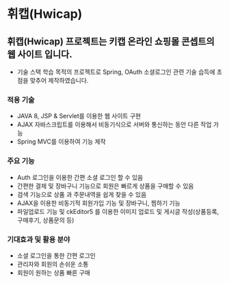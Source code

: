 # 휘캡(Hwicap) 
## 휘캡(Hwicap) 프로젝트는 키캡 온라인 쇼핑몰 콘셉트의 웹 사이트 입니다.
- 기술 스택 학습 목적의 프로젝트로 Spring, OAuth 소셜로그인 관련 기술 습득에 초점을 맞추어 제작하였습니다.

### 적용 기술
- JAVA 8, JSP & Servlet를 이용한 웹 사이트 구현
- AJAX 자바스크립트를 이용해서 비동기식으로 서버와 통신하는 동안 다른 작업 가능
- Spring MVC를 이용하여 기능 제작

### 주요 기능
- Auth 로그인을 이용한 간편 소셜 로그인 할 수 있음
- 간편한 결제 및 장바구니 기능으로 회원은 빠르게 상품을 구매할 수 있음
- 검색 기능으로 상품 과 주문내역을 쉽게 찾을 수 있음
- AJAX을 이용한 비동기적 회원가입 기능 및 장바구니, 찜하기 기능
- 파일업로드 기능 및 ckEditor5 를 이용한 이미지 업로드 및 게시글 작성(상품등록, 구매후기, 상품문의 등) 

### 기대효과 및 활용 분야
- 소셜 로그인을 통한 간편 로그인
- 관리자와 회원의 손쉬운 소통
- 회원이 원하는 상품 빠른 구매
